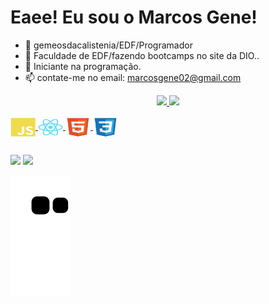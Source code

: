 # Eaee! Eu sou o Marcos Gene! 


- 🔭 gemeosdacalistenia/EDF/Programador
- 🌱 Faculdade de EDF/fazendo bootcamps no site da DIO..
- 💬 Iniciante na programação.
- 📫 contate-me no email: marcosgene02@gmail.com
<div align="center">
  <a href="https://github.com/MarcosGene">
  <img height="180em" src="https://github-readme-stats.vercel.app/api?username=MarcosGene&show_icons=true&theme=merko&include_all_commits=true&count_private=true"/>
  <img height="180em" src="https://github-readme-stats.vercel.app/api/top-langs/?username=MarcosGene&layout=compact&langs_count=7&theme=merko"/>
</div>
<div style="display: inline_block"><br>
  <img align="center" alt="MarcosGene-Js" height="30" width="40" src="https://raw.githubusercontent.com/devicons/devicon/master/icons/javascript/javascript-plain.svg">
  <img align="center" alt="MarcosGene-React" height="30" width="40" src="https://raw.githubusercontent.com/devicons/devicon/master/icons/react/react-original.svg">
  <img align="center" alt="MarcosGene-HTML" height="30" width="40" src="https://raw.githubusercontent.com/devicons/devicon/master/icons/html5/html5-original.svg">
  <img align="center" alt="MarcosGene-CSS" height="30" width="40" src="https://raw.githubusercontent.com/devicons/devicon/master/icons/css3/css3-original.svg">
  

  
  ##
 
<div> 
  <a href="https://instagram.com/marcosgene_" target="_blank"><img src="https://img.shields.io/badge/-Instagram-%23E4405F?style=for-the-badge&logo=instagram&logoColor=white" target="_blank"></a>
  <a href = "mailto:marcosgene02@gmail.com"><img src="https://img.shields.io/badge/-Gmail-%23333?style=for-the-badge&logo=gmail&logoColor=white" target="_blank"></a>
  
 
  ![Snake animation](https://github.com/MarcosGene/MarcosGene/blob/output/github-contribution-grid-snake.svg)
 
</div>
